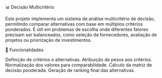 📊 Decisão Multicritério

Este projeto implementa um sistema de análise multicritério de decisão, permitindo comparar alternativas com base em múltiplos critérios ponderados.
É útil em problemas de escolha onde diferentes fatores precisam ser balanceados, como seleção de fornecedores, avaliação de projetos ou priorização de investimentos.

🚀 Funcionalidades

Definição de critérios e alternativas.
Atribuição de pesos aos critérios.
Normalização dos valores para comparabilidade.
Cálculo da matriz de decisão ponderada.
Geração de ranking final das alternativas.

